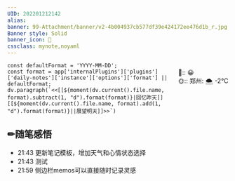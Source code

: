 ```yaml
---
UID: 202201212142 
alias:
banner: 99-Attachment/banner/v2-4b004937cb577df39e424172ee476d1b_r.jpg 
Banner style: Solid
banner_icon: 📝
cssclass: mynote,noyaml
---
```

<p class="stickies2" style="float:right;" >
💖::  😀  <br>
🌞:: 郑州: 🌨  -2°C
</p >

```dataviewjs
const defaultFormat = 'YYYY-MM-DD';
const format = app['internalPlugins']['plugins']['daily-notes']['instance']['options']['format'] || defaultFormat;
dv.paragraph(`<<[[${moment(dv.current().file.name, format).subtract(1, "d").format(format)}|回忆昨天]]  [[${moment(dv.current().file.name, format).add(1, "d").format(format)}||展望明天]]>>`)
```

## ✏随笔感悟

- 21:43 更新笔记模板，增加天气和心情状态选择<br>
- 21:43 测试
- 21:59 侧边栏memos可以直接随时记录灵感
